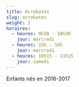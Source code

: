 ```yaml
---
title: Acrobates
slug: acrobates
weight: 2
horaires:
  - heures: 9h30 - 10h30
    jour: mercredi
  - heures: 15h - 16h
    jour: mercredi
  - heures: 10h15 - 11h15
    jour: samedi
---
```

Enfants nés en 2016-2017
